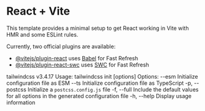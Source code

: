 # React + Vite

This template provides a minimal setup to get React working in Vite with HMR and some ESLint rules.

Currently, two official plugins are available:

- [@vitejs/plugin-react](https://github.com/vitejs/vite-plugin-react/blob/main/packages/plugin-react/README.md) uses [Babel](https://babeljs.io/) for Fast Refresh
- [@vitejs/plugin-react-swc](https://github.com/vitejs/vite-plugin-react-swc) uses [SWC](https://swc.rs/) for Fast Refresh
 
 t a i l w i n d c s s   v 3 . 4 . 1 7  
  
 U s a g e :  
       t a i l w i n d c s s   i n i t   [ o p t i o n s ]  
  
 O p t i o n s :  
               - - e s m                                 I n i t i a l i z e   c o n f i g u r a t i o n   f i l e   a s   E S M  
               - - t s                                   I n i t i a l i z e   c o n f i g u r a t i o n   f i l e   a s   T y p e S c r i p t  
       - p ,   - - p o s t c s s                         I n i t i a l i z e   a   ` p o s t c s s . c o n f i g . j s `   f i l e  
       - f ,   - - f u l l                               I n c l u d e   t h e   d e f a u l t   v a l u e s   f o r   a l l   o p t i o n s   i n   t h e   g e n e r a t e d   c o n f i g u r a t i o n   f i l e  
       - h ,   - - h e l p                               D i s p l a y   u s a g e   i n f o r m a t i o n  
  
 